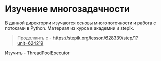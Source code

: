 # Изучение многозадачности

В данной директории изучаются основы многопоточности и работа с потоками в Python.
Материал из курса в академии и stepik.

> Продолжить с - https://stepik.org/lesson/628339/step/1?unit=624219


Изучить - ThreadPoolExecutor